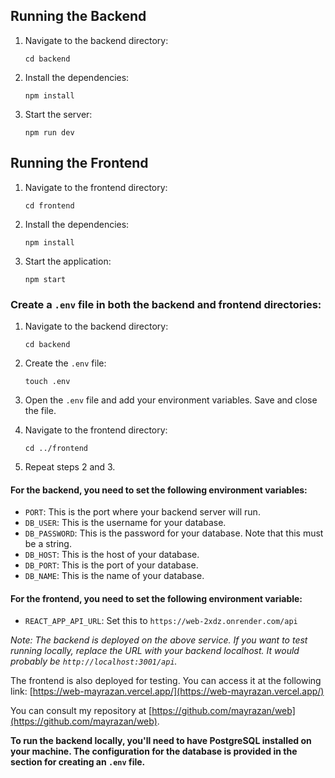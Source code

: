 ## Running the Backend

1. Navigate to the backend directory:
   ```
   cd backend
   ```
2. Install the dependencies:
   ```
   npm install
   ```
3. Start the server:
   ```
   npm run dev
   ```


## Running the Frontend

1. Navigate to the frontend directory:
   ```
   cd frontend
   ```
2. Install the dependencies:
   ```
   npm install
   ```
3. Start the application:
   ```
   npm start
   ```

### Create a `.env` file in both the backend and frontend directories:

1. Navigate to the backend directory:
   ```
   cd backend
   ```
2. Create the `.env` file:
   ```
   touch .env
   ```
3. Open the `.env` file and add your environment variables. Save and close the file.

4. Navigate to the frontend directory:
   ```
   cd ../frontend
   ```
5. Repeat steps 2 and 3.


#### For the backend, you need to set the following environment variables:

- `PORT`: This is the port where your backend server will run.
- `DB_USER`: This is the username for your database.
- `DB_PASSWORD`: This is the password for your database. Note that this must be a string.
- `DB_HOST`: This is the host of your database.
- `DB_PORT`: This is the port of your database.
- `DB_NAME`: This is the name of your database.

#### For the frontend, you need to set the following environment variable:

- `REACT_APP_API_URL`: Set this to `https://web-2xdz.onrender.com/api`

*Note: The backend is deployed on the above service. If you want to test running locally, replace the URL with your backend localhost. It would probably be `http://localhost:3001/api`.*


The frontend is also deployed for testing. You can access it at the following link: [https://web-mayrazan.vercel.app/](https://web-mayrazan.vercel.app/)

You can consult my repository at [https://github.com/mayrazan/web](https://github.com/mayrazan/web).


**To run the backend locally, you'll need to have PostgreSQL installed on your machine. The configuration for the database is provided in the section for creating an `.env` file.**
